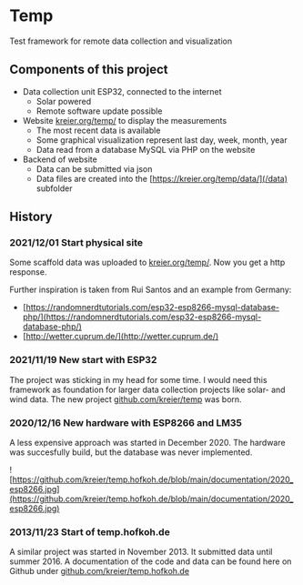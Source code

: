 # Temp
Test framework for remote data collection and visualization

## Components of this project

- Data collection unit ESP32, connected to the internet
  - Solar powered
  - Remote software update possible
- Website [kreier.org/temp/](https://kreier.org/temp/) to display the measurements
  - The most recent data is available
  - Some graphical visualization represent last day, week, month, year
  - Data read from a database MySQL via PHP on the website
- Backend of website
  - Data can be submitted via json
  - Data files are created into the [https://kreier.org/temp/data/](/data) subfolder

## History

### 2021/12/01 Start physical site

Some scaffold data was uploaded to [kreier.org/temp/](https://kreier.org/temp/). Now you get a http response.

Further inspiration is taken from Rui Santos and an example from Germany:
- [https://randomnerdtutorials.com/esp32-esp8266-mysql-database-php/](https://randomnerdtutorials.com/esp32-esp8266-mysql-database-php/)
- [http://wetter.cuprum.de/](http://wetter.cuprum.de/)

### 2021/11/19 New start with ESP32

The project was sticking in my head for some time. I would need this framework as foundation for larger data collection projects like solar- and wind data. The new project [github.com/kreier/temp](https://github.com/kreier/temp/) was born.

### 2020/12/16 New hardware with ESP8266 and LM35

A less expensive approach was started in December 2020. The hardware was succesfully build, but the database was never implemented.

![https://github.com/kreier/temp.hofkoh.de/blob/main/documentation/2020_esp8266.jpg](https://github.com/kreier/temp.hofkoh.de/blob/main/documentation/2020_esp8266.jpg)

### 2013/11/23 Start of temp.hofkoh.de

A similar project was started in November 2013. It submitted data until summer 2016. A documentation of the code and data can be found here on Github under [github.com/kreier/temp.hofkoh.de](https://github.com/kreier/temp.hofkoh.de)
